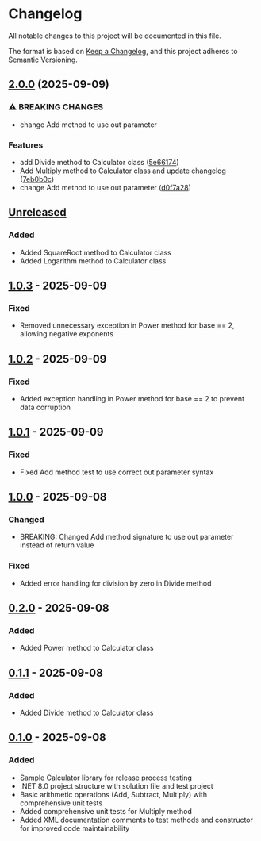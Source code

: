 # Changelog

All notable changes to this project will be documented in this file.

The format is based on [Keep a Changelog](https://keepachangelog.com/en/1.1.0/),
and this project adheres to [Semantic Versioning](https://semver.org/spec/v2.0.0.html).

## [2.0.0](https://github.com/neolution-ch/Neolution.ReleaseProcessTest.Test2/compare/v1.0.3...v2.0.0) (2025-09-09)


### ⚠ BREAKING CHANGES

* change Add method to use out parameter

### Features

* add Divide method to Calculator class ([5e66174](https://github.com/neolution-ch/Neolution.ReleaseProcessTest.Test2/commit/5e661741a66d0d320b995cf069a298eaf5050249))
* Add Multiply method to Calculator class and update changelog ([7eb0b0c](https://github.com/neolution-ch/Neolution.ReleaseProcessTest.Test2/commit/7eb0b0c8835a8086294cbc9917deb8e11ac501ad))
* change Add method to use out parameter ([d0f7a28](https://github.com/neolution-ch/Neolution.ReleaseProcessTest.Test2/commit/d0f7a28c2f1c464da0a9dbb38b05098dea9888a7))

## [Unreleased]

### Added

- Added SquareRoot method to Calculator class
- Added Logarithm method to Calculator class

## [1.0.3] - 2025-09-09

### Fixed

- Removed unnecessary exception in Power method for base == 2, allowing negative exponents

## [1.0.2] - 2025-09-09

### Fixed

- Added exception handling in Power method for base == 2 to prevent data corruption

## [1.0.1] - 2025-09-09

### Fixed

- Fixed Add method test to use correct out parameter syntax

## [1.0.0] - 2025-09-08

### Changed

- BREAKING: Changed Add method signature to use out parameter instead of return value

### Fixed

- Added error handling for division by zero in Divide method

## [0.2.0] - 2025-09-08

### Added

- Added Power method to Calculator class

## [0.1.1] - 2025-09-08

### Added

- Added Divide method to Calculator class

## [0.1.0] - 2025-09-08

### Added

- Sample Calculator library for release process testing
- .NET 8.0 project structure with solution file and test project
- Basic arithmetic operations (Add, Subtract, Multiply) with comprehensive unit tests
- Added comprehensive unit tests for Multiply method
- Added XML documentation comments to test methods and constructor for improved code maintainability

[unreleased]: https://github.com/neolution-ch/Neolution.ReleaseProcessTest.Test2/compare/v1.0.3...HEAD
[0.2.0]: https://github.com/neolution-ch/Neolution.ReleaseProcessTest.Test2/compare/v0.1.1...v0.2.0
[0.1.1]: https://github.com/neolution-ch/Neolution.ReleaseProcessTest.Test2/compare/v0.1.0...v0.1.1
[0.1.0]: https://github.com/neolution-ch/Neolution.ReleaseProcessTest.Test2/compare/v0.1.0-rc.0...v0.1.0

[1.0.2]: https://github.com/neolution-ch/Neolution.ReleaseProcessTest.Test2/compare/v1.0.1...v1.0.2
[1.0.1]: https://github.com/neolution-ch/Neolution.ReleaseProcessTest.Test2/compare/v1.0.0...v1.0.1
[1.0.0]: https://github.com/neolution-ch/Neolution.ReleaseProcessTest.Test2/compare/v1.0.0-rc.0...v1.0.0

[1.0.3]: https://github.com/neolution-ch/Neolution.ReleaseProcessTest.Test2/compare/v1.0.3-rc.0...v1.0.3
